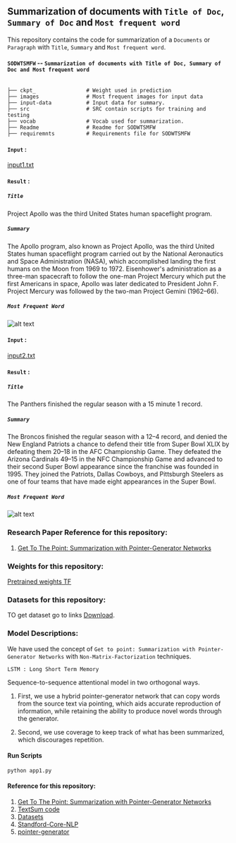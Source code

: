 
## Summarization of documents with `Title of Doc`, `Summary of Doc` and `Most frequent word`

This repository contains the code for summarization of a `Documents` or `Paragraph` with `Title`, `Summary` and `Most frequent word`.

#### `SODWTSMFW`  --  `Summarization of documents with Title of Doc, Summary of Doc and Most frequent word` 

```

├── ckpt_		         # Weight used in prediction
├── images               # Most frequent images for input data
├── input-data           # Input data for summary.
├── src                  # SRC contain scripts for training and testing
├── vocab                # Vocab used for summarization.
├── Readme               # Readme for SODWTSMFW
├── requiremnts          # Requirements file for SODWTSMFW

```

#### `Input` :

[input1.txt](input-data)

#### `Result` :

##### `Title`

Project Apollo was the third United States human spaceflight program.

##### `Summary`

The Apollo program, also known as Project Apollo, was the third United States human spaceflight program carried out by the National Aeronautics and Space Administration (NASA), which accomplished landing the first humans on the Moon from 1969 to 1972. Eisenhower's administration as a three-man spacecraft to follow the one-man Project Mercury which put the first Americans in space, Apollo was later dedicated to President John F. Project Mercury was followed by the two-man Project Gemini (1962–66).

##### `Most Frequent Word`

![alt text](images/result1..png)


#### `Input` :

[input2.txt](input-data)

#### `Result` :

##### `Title`

The Panthers finished the regular season with a 15 minute 1 record.

##### `Summary`

The Broncos finished the regular season with a 12–4 record, and denied the New England Patriots a chance to defend their title from Super Bowl XLIX by defeating them 20–18 in the AFC Championship Game. They defeated the Arizona Cardinals 49–15 in the NFC Championship Game and advanced to their second Super Bowl appearance since the franchise was founded in 1995. They joined the Patriots, Dallas Cowboys, and Pittsburgh Steelers as one of four teams that have made eight appearances in the Super Bowl.

##### `Most Frequent Word`

![alt text](images/result2..png)


### Research Paper Reference for this repository:

1. [Get To The Point: Summarization with Pointer-Generator Networks](https://arxiv.org/abs/1704.04368)


### Weights for this repository:

[Pretrained weights TF]((https://drive.google.com/file/d/0B7pQmm-OfDv7ZUhHZm9ZWEZidDg/view?usp=sharing))


### Datasets for this repository:

TO get dataset go to links [Download](https://github.com/abisee/cnn-dailymail).


### Model Descriptions:

We have used the concept of `Get to point: Summarization with Pointer-Generator Networks` with `Non-Matrix-Factorization` techniques.

`LSTM : Long Short Term Memory`

Sequence-to-sequence attentional model in two orthogonal ways.

1. First, we use a hybrid pointer-generator network that can copy words from the source text via pointing, which aids accurate reproduction of information, while retaining the ability to produce novel words through the generator.

2. Second, we use coverage to keep track of what has been summarized, which discourages repetition.

#### Run Scripts

`python app1.py`


#### Reference for this repository:

1. [Get To The Point: Summarization with Pointer-Generator Networks](https://arxiv.org/abs/1704.04368)
2. [TextSum code](https://github.com/tensorflow/models/tree/master/textsum)
3. [Datasets](https://github.com/abisee/cnn-dailymail)
4. [Standford-Core-NLP](https://stanfordnlp.github.io/CoreNLP/download.html)
5. [pointer-generator](https://github.com/abisee/pointer-generator)





